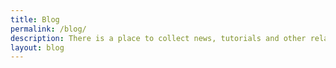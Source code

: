 ```yaml
---
title: Blog
permalink: /blog/
description: There is a place to collect news, tutorials and other related things about networking, security, and technologies.
layout: blog
---
```

